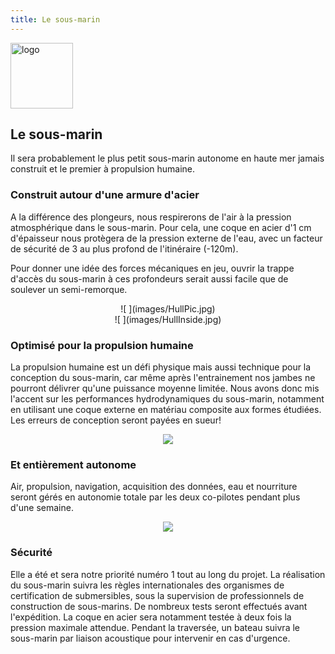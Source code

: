 ```yaml
---
title: Le sous-marin
---
```


<div class="row">
<div class="span1.5">

<img
 style="border: 0px solid ; width: 100px; height: 105px;"
 alt="logo" src="images/LogoFRL.gif">

</div>

<div class="span10.5">

## Le sous-marin

Il sera probablement le plus petit sous-marin autonome en haute mer jamais construit et le premier à propulsion humaine.

</div>
</div>

### Construit autour d'une armure d'acier

A la différence des plongeurs, nous respirerons de l'air à la pression atmosphérique dans le sous-marin.
Pour cela, une coque en acier d'1 cm d'épaisseur nous protègera de la pression externe de l'eau, 
avec un facteur de sécurité de 3 au plus profond de l'itinéraire (-120m). 

Pour donner une idée des forces mécaniques en jeu, 
ouvrir la trappe d'accès du sous-marin à ces profondeurs serait aussi facile que de soulever un semi-remorque.

<div style="text-align: center;">
	![ ](images/HullPic.jpg)
</div>
 

<div style="text-align: center;">
	![ ](images/HullInside.jpg)
</div>



### Optimisé pour la propulsion humaine

La propulsion humaine est un défi physique mais aussi technique pour la conception du sous-marin, 
car même après l'entrainement nos jambes ne pourront délivrer qu'une puissance moyenne limitée. 
Nous avons donc mis l'accent sur les performances hydrodynamiques du sous-marin, 
notamment en utilisant une coque externe en matériau composite aux formes étudiées. 
Les erreurs de conception seront payées en sueur!

<div style="text-align: center;">

![](images/Sub.jpg)

</div>

### Et entièrement autonome

Air, propulsion, navigation, acquisition des données, eau et nourriture 
seront gérés en autonomie totale par les deux co-pilotes pendant plus d'une semaine.

<div style="text-align: center;">

![](../images/SubInternal.jpg)

</div>

### Sécurité

Elle a été et sera notre priorité numéro 1 tout au long du projet. 
La réalisation du sous-marin suivra les règles internationales des organismes de certification de submersibles, 
sous la supervision de professionnels de construction de sous-marins. 
De nombreux tests seront effectués avant l'expédition. La coque en acier sera notamment testée à deux fois la pression maximale attendue. 
Pendant la traversée, un bateau suivra le sous-marin par liaison acoustique 
pour intervenir en cas d'urgence. 
